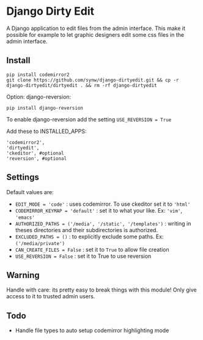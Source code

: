 Django Dirty Edit
==============

A Django application to edit files from the admin interface. This make it possible for example to let graphic 
designers edit some css files in the admin interface. 

Install
--------------

	pip install codemirror2
	git clone https://github.com/synw/django-dirtyedit.git && cp -r django-dirtyedit/dirtyedit . && rm -rf django-dirtyedit

Option: django-reversion:

	pip install django-reversion

To enable django-reversion add the setting `USE_REVERSION = True`

Add these to INSTALLED_APPS:

	'codemirror2',
	'dirtyedit',
	'ckeditor', #optional
	'reversion', #optional

Settings
--------------

Default values are:

- `EDIT_MODE = 'code'` : uses codemirror. To use ckeditor set it to `'html'`   
- `CODEMIRROR_KEYMAP = 'default'` : set it to what your like. Ex: `'vim'`, `'emacs'`
- `AUTHORIZED_PATHS = ('/media', '/static', '/templates')` : writing in theses directories and their subdirectories is authorized.
- `EXCLUDED_PATHS = ()` : to explicitly exclude some paths. Ex: `('/media/private')`
- `CAN_CREATE_FILES = False` : set it to `True` to allow file creation
- `USE_REVERSION = False` : set it to True to use reversion

Warning
--------------

Handle with care: its pretty easy to break things with this module! Only give access to it to trusted admin users.

Todo
--------------

- Handle file types to auto setup codemirror highlighting mode